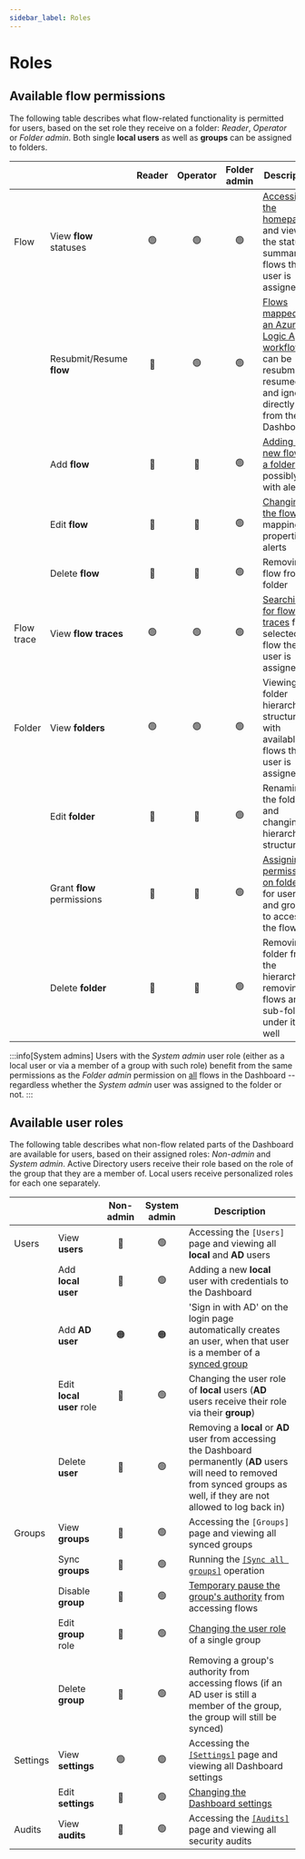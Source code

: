 ```yaml
---
sidebar_label: Roles
---
```


# Roles

## Available flow permissions
The following table describes what flow-related functionality is permitted for users, based on the set role they receive on a folder: *Reader*, *Operator* or *Folder admin*. Both single **local users** as well as **groups** can be assigned to folders.

|            |                            | Reader | Operator | Folder admin | Description                                                                                                                                                               |
| ---------- | -------------------------- | :----: | :------: | :----------: | ------------------------------------------------------------------------------------------------------------------------------------------------------------------------- |
| Flow       | View **flow** statuses     |   🟢    |    🟢     |      🟢       | [Accessing the homepage](../flows/index.md) and viewing the status summary of flows the user is assigned to                                                               |
|            | Resubmit/Resume **flow**   |   🔴    |    🟢     |      🟢       | [Flows mapped to an Azure Logic App workflow](../flows/04_import-flow-traces/import-flows-via-la.mdx) can be resubmitted, resumed and ignored directly from the Dashboard |
|            | Add **flow**               |   🔴    |    🔴     |      🟢       | [Adding a new flow to a folder](../flows/01_add.mdx), possibly with alerts                                                                                                |
|            | Edit **flow**              |   🔴    |    🔴     |      🟢       | [Changing the flow](../flows/01_add.mdx) mapping, properties, alerts                                                                                                      |
|            | Delete **flow**            |   🔴    |    🔴     |      🟢       | Removing a flow from a folder                                                                                                                                             |
| Flow trace | View **flow traces**       |   🟢    |    🟢     |      🟢       | [Searching for flow traces](../flows/02_search.mdx) for a selected flow the user is assigned to                                                                           |
| Folder     | View **folders**           |   🟢    |    🟢     |      🟢       | Viewing folder hierarchy structure with available flows the user is assigned to                                                                                           |
|            | Edit **folder**            |   🔴    |    🔴     |      🟢       | Renaming the folder and changing hierarchy structure                                                                                                                      |
|            | Grant **flow** permissions |   🔴    |    🔴     |      🟢       | [Assigning permissions on folders](../flows/01_add.mdx#permissions-) for users and groups to access the flows                                                             |
|            | Delete **folder**          |   🔴    |    🔴     |      🟢       | Removing a folder from the hierarchy, removing all flows and sub-folders under it as well                                                                                 |

:::info[System admins]
Users with the *System admin* user role (either as a local user or via a member of a group with such role) benefit from the same permissions as the *Folder admin* permission on <u>all</u> flows in the Dashboard -- regardless whether the *System admin* user was assigned to the folder or not.
:::

## Available user roles
The following table describes what non-flow related parts of the Dashboard are available for users, based on their assigned roles: *Non-admin* and *System admin*. Active Directory users receive their role based on the role of the group that they are a member of. Local users receive personalized roles for each one separately. 

|          |                          | Non-admin | System admin | Description                                                                                                                                                                         |
| -------- | ------------------------ | :-------: | :----------: | ----------------------------------------------------------------------------------------------------------------------------------------------------------------------------------- |
| Users    | View **users**           |     🔴     |      🟢       | Accessing the `[Users]` page and viewing all **local** and **AD** users                                                                                                             |
|          | Add **local user**       |     🔴     |      🟢       | Adding a new **local** user with credentials to the Dashboard                                                                                                                       |
|          | Add **AD user**          |     🟠     |      🟠       | 'Sign in with AD' on the login page automatically creates an user, when that user is a member of a [synced group](../installation/01_give_ad_access.mdx)                            |
|          | Edit **local user** role |     🔴     |      🟢       | Changing the user role of **local** users (**AD** users receive their role via their **group**)                                                                                     |
|          | Delete **user**          |     🔴     |      🟢       | Removing a **local** or **AD** user from accessing the Dashboard permanently (**AD** users will need to removed from synced groups as well, if they are not allowed to log back in) |
| Groups   | View **groups**          |     🔴     |      🟢       | Accessing the `[Groups]` page and viewing all synced groups                                                                                                                         |
|          | Sync **groups**          |     🔴     |      🟢       | Running the [`[Sync all groups]`](../installation/01_give_ad_access.mdx) operation                                                                                                  |
|          | Disable **group**        |     🔴     |      🟢       | [Temporary pause the group's authority](../installation/01_give_ad_access.mdx) from accessing flows                                                                                 |
|          | Edit **group** role      |     🔴     |      🟢       | [Changing the user role](../installation/01_give_ad_access.mdx) of a single group                                                                                                   |
|          | Delete **group**         |     🔴     |      🟢       | Removing a group's authority from accessing flows (if an AD user is still a member of the group, the group will still be synced)                                                    |
| Settings | View **settings**        |     🟢     |      🟢       | Accessing the [`[Settings]`](../settings.md) page and viewing all Dashboard settings                                                                                                |
|          | Edit **settings**        |     🔴     |      🟢       | [Changing the Dashboard settings](../settings.md)                                                                                                                                   |
| Audits   | View **audits**          |     🔴     |      🟢       | Accessing the [`[Audits]`](../security/04_auditing.mdx) page and viewing all security audits                                                                                        |
